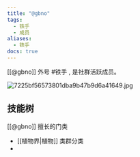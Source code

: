 ```yaml
---
title: "@gbno"
tags:
  - 铁手
  - 成员
aliases:
  - 铁手
docs: true
---
```

[[@gbno]] 外号 #铁手 , 是社群活跃成员。

![7225bf56573801dba9b47b9d6a41649.jpg](https://gotcha-picgo-bed.oss-cn-beijing.aliyuncs.com/7225bf56573801dba9b47b9d6a41649.jpg)
## 技能树

[[@gbno]] 擅长的门类

* [[植物界|植物]] 类群分类
* 


